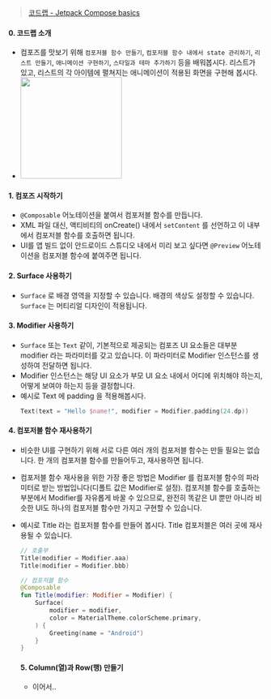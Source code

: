 > [코드랩 - Jetpack Compose basics](https://developer.android.com/codelabs/jetpack-compose-basics?continue=https%3A%2F%2Fdeveloper.android.com%2Fcourses%2Fpathways%2Fjetpack-compose-for-android-developers-1%23codelab-https%3A%2F%2Fdeveloper.android.com%2Fcodelabs%2Fjetpack-compose-basics#3)

#### 0. 코드랩 소개
- 컴포즈를 맛보기 위해 `컴포저블 함수 만들기`, `컴포저블 함수 내에서 state 관리하기`, `리스트 만들기`, `애니메이션 구현하기`, `스타일과 테마 추가하기` 등을 배워봅시다. 리스트가 있고, 리스트의 각 아이템에 펼쳐지는 애니메이션이 적용된 화면을 구현해 봅시다.  
- <img width = "200" src="https://developer.android.com/static/codelabs/jetpack-compose-basics/img/8d24a786bfe1a8f2.gif" />

#### 1. 컴포즈 시작하기
- `@Composable` 어노테이션을 붙여서 컴포저블 함수를 만듭니다.
- XML 파일 대신, 액티비티의 onCreate() 내에서 `setContent` 를 선언하고 이 내부에서 컴포저블 함수를 호출하면 됩니다.
- UI를 앱 빌드 없이 안드로이드 스튜디오 내에서 미리 보고 싶다면 `@Preview` 어노테이션을 컴포저블 함수에 붙여주면 됩니다.

#### 2. Surface 사용하기
- `Surface` 로 배경 영역을 지정할 수 있습니다. 배경의 색상도 설정할 수 있습니다. `Surface` 는 머티리얼 디자인이 적용됩니다.

#### 3. Modifier 사용하기
- `Surface` 또는 `Text` 같이, 기본적으로 제공되는 컴포즈 UI 요소들은 대부분 modifier 라는 파라미터를 갖고 있습니다. 이 파라미터로 Modifier 인스턴스를 생성하여 전달하면 됩니다.
- Modifier 인스턴스는 해당 UI 요소가 부모 UI 요소 내에서 어디에 위치해야 하는지, 어떻게 보여야 하는지 등을 결정합니다.
- 예시로 Text 에 padding 을 적용해봅시다.
  ~~~kotlin
  Text(text = "Hello $name!", modifier = Modifier.padding(24.dp))
  ~~~

#### 4. 컴포저블 함수 재사용하기
- 비슷한 UI를 구현하기 위해 서로 다른 여러 개의 컴포저블 함수는 만들 필요는 없습니다. 한 개의 컴포저블 함수를 만들어두고, 재사용하면 됩니다.
- 컴포저블 함수 재사용을 위한 가장 좋은 방법은 Modifier 를 컴포저블 함수의 파라미터로 받는 방법입니다(디폴트 값은 Modifier로 설정). 컴포저블 함수를 호출하는 부분에서 Modifier를 자유롭게 바꿀 수 있으므로, 완전히 똑같은 UI 뿐만 아니라 비슷한 UI도 하나의 컴포저블 함수만 가지고 구현할 수 있습니다.
- 예시로 Title 라는 컴포저블 함수를 만들어 봅시다. Title 컴포저블은 여러 곳에 재사용될 수 있습니다.
  ~~~kotlin
  // 호출부
  Title(modifier = Modifier.aaa)
  Title(modifier = Modifier.bbb)
  
  // 컴포저블 함수
  @Composable
  fun Title(modifier: Modifier = Modifier) {
      Surface(
          modifier = modifier,
          color = MaterialTheme.colorScheme.primary,
      ) {
          Greeting(name = "Android")
      }
  }
  ~~~
  
  #### 5. Column(열)과 Row(행) 만들기
  - 이어서..
